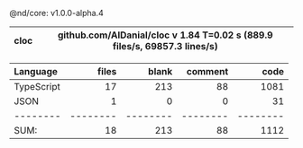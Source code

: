 @nd/core: v1.0.0-alpha.4

cloc|github.com/AlDanial/cloc v 1.84  T=0.02 s (889.9 files/s, 69857.3 lines/s)
--- | ---

Language|files|blank|comment|code
:-------|-------:|-------:|-------:|-------:
TypeScript|17|213|88|1081
JSON|1|0|0|31
--------|--------|--------|--------|--------
SUM:|18|213|88|1112

